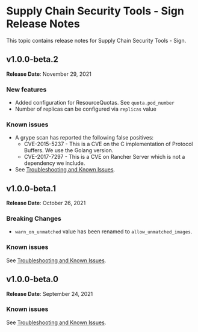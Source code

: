 # Supply Chain Security Tools - Sign Release Notes

This topic contains release notes for Supply Chain Security Tools - Sign.

## v1.0.0-beta.2

**Release Date**: November 29, 2021

### New features
* Added configuration for ResourceQuotas. See `quota.pod_number`
* Number of replicas can be configured via `replicas` value

### Known issues

* A grype scan has reported the following false positives:
  * CVE-2015-5237 - This is a CVE on the C implementation of Protocol Buffers. We use the Golang version.
  * CVE-2017-7297 - This is a CVE on Rancher Server which is not a dependency we include.
* See [Troubleshooting and Known Issues](known_issues.md).

## v1.0.0-beta.1

**Release Date**: October 26, 2021

### Breaking Changes
* `warn_on_unmatched` value has been renamed to `allow_unmatched_images`.

### Known issues

See [Troubleshooting and Known Issues](known_issues.md).

## v1.0.0-beta.0

**Release Date**: September 24, 2021

### Known issues

See [Troubleshooting and Known Issues](known_issues.md).
